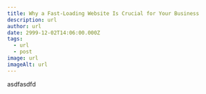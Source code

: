 ```yaml
---
title: Why a Fast-Loading Website Is Crucial for Your Business
description: url
author: url
date: 2999-12-02T14:06:00.000Z
tags:
  - url
  - post
image: url
imageAlt: url
---
```

asdfasdfd